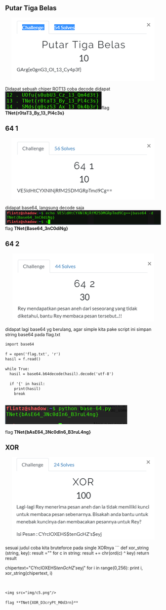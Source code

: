 ## Putar Tiga Belas

<p  align="center"><img src="img/crypto1.PNG"/></p>
Didapat sebuah chiper ROT13 coba decode didapat 
<img src="img/c1.png"

flag **TNet{r0taT3_By_13_Pl4c3s}**


## 64 1
<p  align="center"><img src="img/crypto2.PNG" /></p>
didapat base64, langsung decode saja
<img src="img/c2.png"

flag  **TNet{Base64_3nC0diNg}**

## 64 2
<p  align="center"><img src="img/crypto3.PNG"/></p>

didapat lagi base64 yg berulang, agar simple kita pake script ini simpan string base64 pada flag.txt
```
import base64

f = open('flag.txt', 'r')
hasil = f.read()

while True:
  hasil = base64.b64decode(hasil).decode('utf-8')

  if '{' in hasil:
    print(hasil)
    break


```

<img src="img/c4.png"/>

flag **TNet{bAsE64_3Nc0dIn6_B3ruL4ng}**

## XOR

<p  align="center"><img src="img/crypto4.PNG"/></p>
sesuai judul coba kita bruteforce pada single XORnya 
```
def xor_string (string, key):
        result =""
        for c in string:
                result += chr(ord(c) ^ key)
        return result

chipertext="CYrclOXEHS$tenGcHZ's$eyj"
for i in range(0,256):
        print i, xor_string(chipertext, i)

```


<img src="img/c5.png"/>

flag **TNet{XOR_D3cryPt_M0d3rn}**
